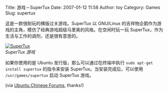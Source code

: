 Title: 游戏－SuperTux
Date: 2007-01-12 11:58
Author: toy
Category: Games
Slug: supertux

这是一款很耐玩的横版过关游戏。SuperTux 以 GNU/Linux
的吉祥物企鹅作为游戏的主角，模仿了经典游戏超级马里奥的风格。在空闲时玩一玩
SuperTux，作为生活与工作的调剂，还是很有意思的。

[![SuperTux](http://i.linuxtoy.org/i/2007/01/supertux_s.jpg)](http://i.linuxtoy.org/i/2007/01/supertux.jpg)  
*SuperTux 游戏*

如果你使用的是 Ubuntu 发行版，那么可以通过在终端中执行
`sudo apt-get install supertux` 的指令来安装
SuperTux。当安装完成后，可以使用 `/usr/games/supertux` 启动 SuperTux
游戏。

(via [Ubuntu Chinese
Forums](http://forum.ubuntu.org.cn/viewtopic.php?t=37047), thanks!)
